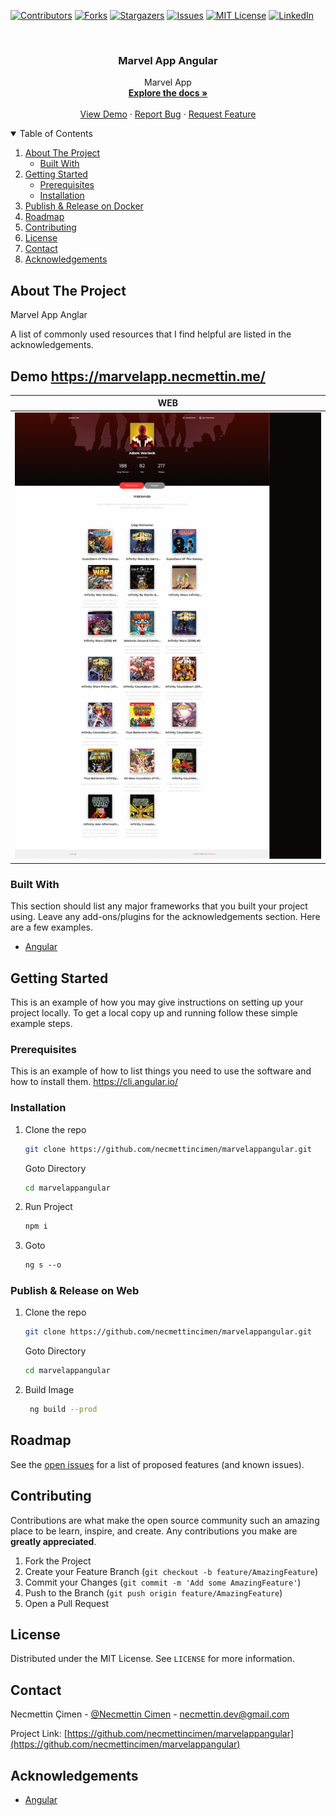 
[![Contributors][contributors-shield]][contributors-url]
[![Forks][forks-shield]][forks-url]
[![Stargazers][stars-shield]][stars-url]
[![Issues][issues-shield]][issues-url]
[![MIT License][license-shield]][license-url]
[![LinkedIn][linkedin-shield]][linkedin-url]

<!-- PROJECT LOGO -->
<br />
<p align="center">

  <h3 align="center">Marvel App Angular</h3>

  <p align="center">
    Marvel App 
    <br />
    <a href="https://github.com/necmettincimen/marvelappangular"><strong>Explore the docs »</strong></a>
    <br />
    <br />
    <a href="https://marvelapp.necmettin.me">View Demo</a>
    ·
    <a href="https://github.com/necmettincimen/marvelappangular/issues">Report Bug</a>
    ·
    <a href="https://github.com/necmettincimen/marvelappangular/issues">Request Feature</a>
  </p>
</p>



<!-- TABLE OF CONTENTS -->
<details open="open">
  <summary>Table of Contents</summary>
  <ol>
    <li>
      <a href="#about-the-project">About The Project</a>
      <ul>
        <li><a href="#built-with">Built With</a></li>
      </ul>
    </li>
    <li>
      <a href="#getting-started">Getting Started</a>
      <ul>
        <li><a href="#prerequisites">Prerequisites</a></li>
        <li><a href="#installation">Installation</a></li>
      </ul>
    </li>
    <li><a href="#publish">Publish & Release on Docker</a></li>
    <li><a href="#roadmap">Roadmap</a></li>
    <li><a href="#contributing">Contributing</a></li>
    <li><a href="#license">License</a></li>
    <li><a href="#contact">Contact</a></li>
    <li><a href="#acknowledgements">Acknowledgements</a></li>
  </ol>
</details>



<!-- ABOUT THE PROJECT -->
## About The Project

Marvel App Anglar

A list of commonly used resources that I find helpful are listed in the acknowledgements.

## Demo https://marvelapp.necmettin.me/

| WEB | 
| --- | 
| [![WEB](web.gif)](web.gif)

### Built With

This section should list any major frameworks that you built your project using. Leave any add-ons/plugins for the acknowledgements section. Here are a few examples.
* [Angular](https://angular.io/)


<!-- GETTING STARTED -->
## Getting Started

This is an example of how you may give instructions on setting up your project locally.
To get a local copy up and running follow these simple example steps.

### Prerequisites

This is an example of how to list things you need to use the software and how to install them.
https://cli.angular.io/

### Installation

1. Clone the repo
   ```sh
   git clone https://github.com/necmettincimen/marvelappangular.git
   ```
   Goto Directory
   ```sh
   cd marvelappangular
   ```
2. Run Project
   ```sh
   npm i
   ```
3. Goto
   ```HTML
   ng s --o
   ```

### Publish & Release on Web

1. Clone the repo
   ```sh
   git clone https://github.com/necmettincimen/marvelappangular.git
   ```
   Goto Directory
   ```sh
   cd marvelappangular
   ```
2. Build Image
   ```sh
    ng build --prod
   ```



<!-- ROADMAP -->
## Roadmap

See the [open issues](https://github.com/necmettincimen/marvelappangular/issues) for a list of proposed features (and known issues).



<!-- CONTRIBUTING -->
## Contributing

Contributions are what make the open source community such an amazing place to be learn, inspire, and create. Any contributions you make are **greatly appreciated**.

1. Fork the Project
2. Create your Feature Branch (`git checkout -b feature/AmazingFeature`)
3. Commit your Changes (`git commit -m 'Add some AmazingFeature'`)
4. Push to the Branch (`git push origin feature/AmazingFeature`)
5. Open a Pull Request



<!-- LICENSE -->
## License

Distributed under the MIT License. See `LICENSE` for more information.



<!-- CONTACT -->
## Contact

Necmettin Çimen - [@Necmettin Cimen](https://necmettincimen.github.io) - [necmettin.dev@gmail.com](mailto:necmettin.dev@gmail.com)

Project Link: [https://github.com/necmettincimen/marvelappangular](https://github.com/necmettincimen/marvelappangular)



<!-- ACKNOWLEDGEMENTS -->
## Acknowledgements
* [Angular](https://angular.io/)


<!-- MARKDOWN LINKS & IMAGES -->
<!-- https://www.markdownguide.org/basic-syntax/#reference-style-links -->
[contributors-shield]: https://img.shields.io/github/contributors/necmettincimen/marvelappangular.svg?style=for-the-badge
[contributors-url]: https://github.com/necmettincimen/marvelappangular/graphs/contributors
[forks-shield]: https://img.shields.io/github/forks/necmettincimen/marvelappangular.svg?style=for-the-badge
[forks-url]: https://github.com/necmettincimen/marvelappangular/network/members
[stars-shield]: https://img.shields.io/github/stars/necmettincimen/marvelappangular.svg?style=for-the-badge
[stars-url]: https://github.com/necmettincimen/marvelappangular/stargazers
[issues-shield]: https://img.shields.io/github/issues/necmettincimen/marvelappangular.svg?style=for-the-badge
[issues-url]: https://github.com/necmettincimen/marvelappangular/issues
[license-shield]: https://img.shields.io/github/license/necmettincimen/marvelappangular.svg?style=for-the-badge
[license-url]: https://github.com/necmettincimen/marvelappangular/blob/master/LICENSE.txt
[linkedin-shield]: https://img.shields.io/badge/-LinkedIn-black.svg?style=for-the-badge&logo=linkedin&colorB=555
[linkedin-url]: https://linkedin.com/in/necmettincimen
